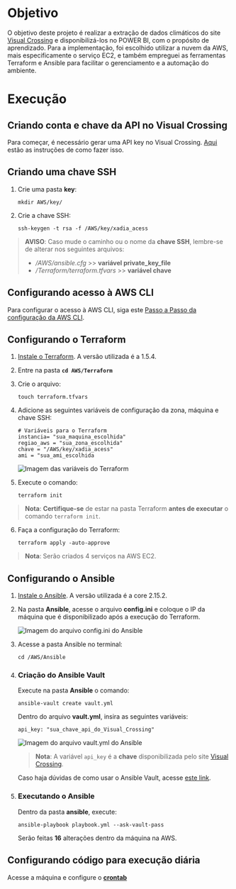 
# Objetivo

O objetivo deste projeto é realizar a extração de dados climáticos do site [Visual Crossing](https://www.visualcrossing.com/) e disponibilizá-los no POWER BI, com o propósito de aprendizado. Para a implementação, foi escolhido utilizar a nuvem da AWS, mais especificamente o serviço EC2, e também empreguei as ferramentas Terraform e Ansible para facilitar o gerenciamento e a automação do ambiente.

# Execução

## Criando conta e chave da API no Visual Crossing

Para começar, é necessário gerar uma API key no Visual Crossing. [Aqui](https://www.visualcrossing.com/resources/documentation/weather-api/how-to-change-your-visual-crossing-weather-api-key/) estão as instruções de como fazer isso.

## Criando uma chave SSH

1. Crie uma pasta **key**:
   ```
   mkdir AWS/key/
   ```

2. Crie a chave SSH:
   ```
   ssh-keygen -t rsa -f /AWS/key/xadia_acess
   ```

> **AVISO**: Caso mude o caminho ou o nome da **chave SSH**, lembre-se de alterar nos seguintes arquivos:
>
> - */AWS/ansible.cfg* >> **variável private_key_file**
> - */Terraform/terraform.tfvars* >> **variável chave**

## Configurando acesso à AWS CLI

Para configurar o acesso à AWS CLI, siga este [Passo a Passo da configuração da AWS CLI](https://www.treinaweb.com.br/blog/como-instalar-e-configurar-o-aws-cli).

## Configurando o Terraform

1. [Instale o Terraform](https://developer.hashicorp.com/terraform/tutorials/aws-get-started/install-cli). A versão utilizada é a 1.5.4.

2. Entre na pasta **```cd AWS/Terraform```**

3. Crie o arquivo:
   ```
   touch terraform.tfvars
   ```

4. Adicione as seguintes variáveis de configuração da zona, máquina e chave SSH:

   ```
   # Variáveis para o Terraform
   instancia= "sua_maquina_escolhida"
   regiao_aws = "sua_zona_escolhida"
   chave = "/AWS/key/xadia_acess"
   ami = "sua_ami_escolhida
   ```

   ![Imagem das variáveis do Terraform](https://user-images.githubusercontent.com/84480805/257296571-42ef1bd0-2a3a-4220-9f43-e233ded9f3da.png)

5. Execute o comando:
   ```
   terraform init
   ```

> **Nota**: **Certifique-se** de estar na pasta Terraform **antes de executar** o comando `terraform init`.

6. Faça a configuração do Terraform:
   ```
   terraform apply -auto-approve
   ```

> **Nota**: Serão criados 4 serviços na AWS EC2.

## Configurando o Ansible

1. [Instale o Ansible](https://docs.ansible.com/ansible/latest/installation_guide/intro_installation.html). A versão utilizada é a core 2.15.2.

2. Na pasta **Ansible**, acesse o arquivo **config.ini** e coloque o IP da máquina que é disponibilizado após a execução do Terraform.

   ![Imagem do arquivo config.ini do Ansible](https://user-images.githubusercontent.com/84480805/257586033-69f6a946-eb4b-4409-a4dc-38acd0f5f0cc.PNG)

3. Acesse a pasta Ansible no terminal:
   ```
   cd /AWS/Ansible
   ```

4. ### Criação do Ansible Vault

   Execute na pasta **Ansible** o comando:
   ```
   ansible-vault create vault.yml
   ```

   Dentro do arquivo **vault.yml**, insira as seguintes variáveis:
   ```
   api_key: "sua_chave_api_do_Visual_Crossing"
   ```

   ![Imagem do arquivo vault.yml do Ansible](https://user-images.githubusercontent.com/84480805/257610802-33a23a48-f47b-453e-b306-28148a5b83fb.png)

   > **Nota**: A variável `api_key` é a **chave** disponibilizada pelo site [Visual Crossing](#criando-conta-e-chave-da-api--visual-crossing).

   Caso haja dúvidas de como usar o Ansible Vault, acesse [este link](https://www.redhat.com/sysadmin/introduction-ansible-vault).

5. ### Executando o Ansible

   Dentro da pasta **ansible**, execute:
   ```
   ansible-playbook playbook.yml --ask-vault-pass
   ```

   Serão feitas **16** alterações dentro da máquina na AWS.

## Configurando código para execução diária

Acesse a máquina e configure o **[crontab](https://acervolima.com/agendamento-de-scripts-python-no-linux/)**
